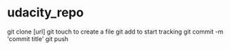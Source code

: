 # udacity_repo
git clone [url]
git touch to create a file
git add to start tracking
git commit -m 'commit title'
git push
